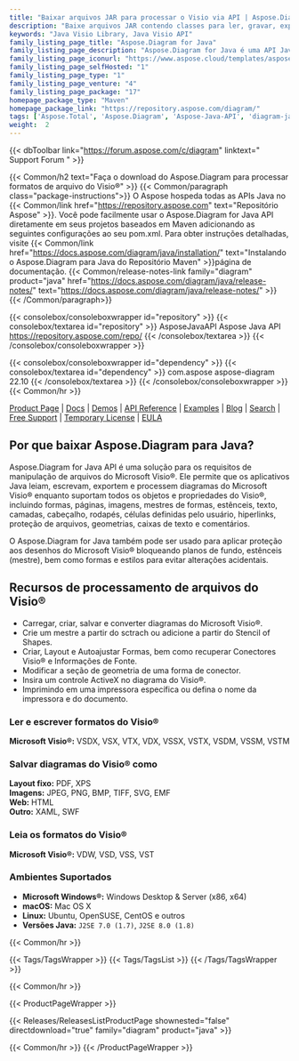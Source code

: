 ```yaml
---
title: "Baixar arquivos JAR para processar o Visio via API | Aspose.Diagram"
description: "Baixe arquivos JAR contendo classes para ler, gravar, exportar e processar diagramas do Visio. Trabalhe com objetos como page, master (stencils), stylesheet via API Java."
keywords: "Java Visio Library, Java Visio API"
family_listing_page_title: "Aspose.Diagram for Java"
family_listing_page_description: "Aspose.Diagram for Java é uma API Java fácil de usar, de alto desempenho e bem documentada que permite que os desenvolvedores criem, manipulem e convertam formatos de arquivo nativos do Visio de dentro de seus aplicativos Java e sem a necessidade de confiar no Microsoft Visio ®."
family_listing_page_iconurl: "https://www.aspose.cloud/templates/aspose/App_Themes/V3/images/diagram/272x272/aspose_diagram-for-java-min.png"
family_listing_page_selfHosted: "1"
family_listing_page_type: "1"
family_listing_page_venture: "4"
family_listing_page_package: "17"
homepage_package_type: "Maven"
homepage_package_link: "https://repository.aspose.com/diagram/"
tags: ['Aspose.Total', 'Aspose.Diagram', 'Aspose-Java-API', 'diagram-java-library', 'diagram-java-class', 'Maven', 'visio-to-pdf', 'visio-to-html', 'visio-to-image', 'VSD-to-VDX', 'VSD-to-VTX', 'VSD-to-XPS', 'diagram-to-SVG', 'diagram-to-XAML', 'shape', 'page', 'VSDX', 'VDX', 'VSD', 'VSX', 'VTX', 'VSSX', 'VSTX', 'VSDM', 'VSSM', 'VSTM', 'VDW', 'VSS', 'VST', 'PDF', 'XPS', 'XAML', 'SVG', 'EMF', 'JPEG', 'PNG', 'BMP', 'TIFF', 'HTML', 'Linux', 'Unix']
weight:  2
---
```


{{< dbToolbar link="https://forum.aspose.com/c/diagram" linktext=" Support Forum " >}}

{{< Common/h2 text="Faça o download do Aspose.Diagram para processar formatos de arquivo do Visio®"  >}}
{{< Common/paragraph class="package-instructions">}}
O Aspose hospeda todas as APIs Java no
{{< Common/link href="https://repository.aspose.com" text="Repositório Aspose"  >}}. Você pode facilmente usar o Aspose.Diagram for Java API diretamente em seus projetos baseados em Maven adicionando as seguintes configurações ao seu pom.xml. Para obter instruções detalhadas, visite
{{< Common/link href="https://docs.aspose.com/diagram/java/installation/" text="Instalando o Aspose.Diagram para Java do Repositório Maven"  >}}página de documentação.
{{< Common/release-notes-link family="diagram" product="java" href="https://docs.aspose.com/diagram/java/release-notes/" text="https://docs.aspose.com/diagram/java/release-notes/"  >}}
{{< /Common/paragraph>}}

{{< consolebox/consoleboxwrapper id="repository" >}}
   {{< consolebox/textarea id="repository" >}}
      <repository>
      <id>AsposeJavaAPI</id>
      <name>Aspose Java API</name>
      <url>https://repository.aspose.com/repo/</url>
      </repository>
   {{< /consolebox/textarea >}}
{{< /consolebox/consoleboxwrapper >}}

{{< consolebox/consoleboxwrapper id="dependency" >}}
   {{< consolebox/textarea id="dependency" >}}
      <dependency>
      <groupId>com.aspose</groupId>
      <artifactId>aspose-diagram</artifactId>
      <version>22.10</version>
      </dependency>
   {{< /consolebox/textarea >}}
{{< /consolebox/consoleboxwrapper >}}
{{< Common/hr >}}

[Product Page](https://products.aspose.com/diagram/java) | [Docs](https://docs.aspose.com/diagram/java/) | [Demos](https://products.aspose.app/diagram/family) | [API Reference](https://reference.aspose.com/diagram/java) | [Examples](https://github.com/aspose-diagram/Aspose.Diagram-for-Java) | [Blog](https://blog.aspose.com/category/diagram/) | [Search](https://search.aspose.com/) | [Free Support](https://forum.aspose.com/c/diagram) | [Temporary License](https://purchase.aspose.com/temporary-license) | [EULA](https://about.aspose.com/legal/eula/)

## Por que baixar Aspose.Diagram para Java?

Aspose.Diagram for Java API é uma solução para os requisitos de manipulação de arquivos do Microsoft Visio®. Ele permite que os aplicativos Java leiam, escrevam, exportem e processem diagramas do Microsoft Visio® enquanto suportam todos os objetos e propriedades do Visio®, incluindo formas, páginas, imagens, mestres de formas, estênceis, texto, camadas, cabeçalho, rodapés, células definidas pelo usuário, hiperlinks, proteção de arquivos, geometrias, caixas de texto e comentários.

O Aspose.Diagram for Java também pode ser usado para aplicar proteção aos desenhos do Microsoft Visio® bloqueando planos de fundo, estênceis (mestre), bem como formas e estilos para evitar alterações acidentais.

## Recursos de processamento de arquivos do Visio®

- Carregar, criar, salvar e converter diagramas do Microsoft Visio®.
- Crie um mestre a partir do sctrach ou adicione a partir do Stencil of Shapes.
- Criar, Layout e Autoajustar Formas, bem como recuperar Conectores Visio® e Informações de Fonte.
- Modificar a seção de geometria de uma forma de conector.
- Insira um controle ActiveX no diagrama do Visio®.
- Imprimindo em uma impressora específica ou defina o nome da impressora e do documento.

### Ler e escrever formatos do Visio®

**Microsoft Visio®:** VSDX, VSX, VTX, VDX, VSSX, VSTX, VSDM, VSSM, VSTM

### Salvar diagramas do Visio® como

**Layout fixo:** PDF, XPS\
**Imagens:** JPEG, PNG, BMP, TIFF, SVG, EMF\
**Web:** HTML\
**Outro:** XAML, SWF

### Leia os formatos do Visio®

**Microsoft Visio®:** VDW, VSD, VSS, VST

### Ambientes Suportados

- **Microsoft Windows®:** Windows Desktop & Server (x86, x64)
- **macOS:** Mac OS X
- **Linux:** Ubuntu, OpenSUSE, CentOS e outros
- **Versões Java:** `J2SE 7.0 (1.7)`, `J2SE 8.0 (1.8)`

{{< Common/hr >}}

{{< Tags/TagsWrapper >}}
 {{< Tags/TagsList >}}
{{< /Tags/TagsWrapper >}}

{{< Common/hr >}}

{{< ProductPageWrapper >}}
<!-- ReleasesListProductPage-->
   {{< Releases/ReleasesListProductPage shownested="false"  directdownload="true" family="diagram" product="java" >}}
<!-- /ReleasesListProductPage-->
{{< Common/hr >}}
{{< /ProductPageWrapper >}}

